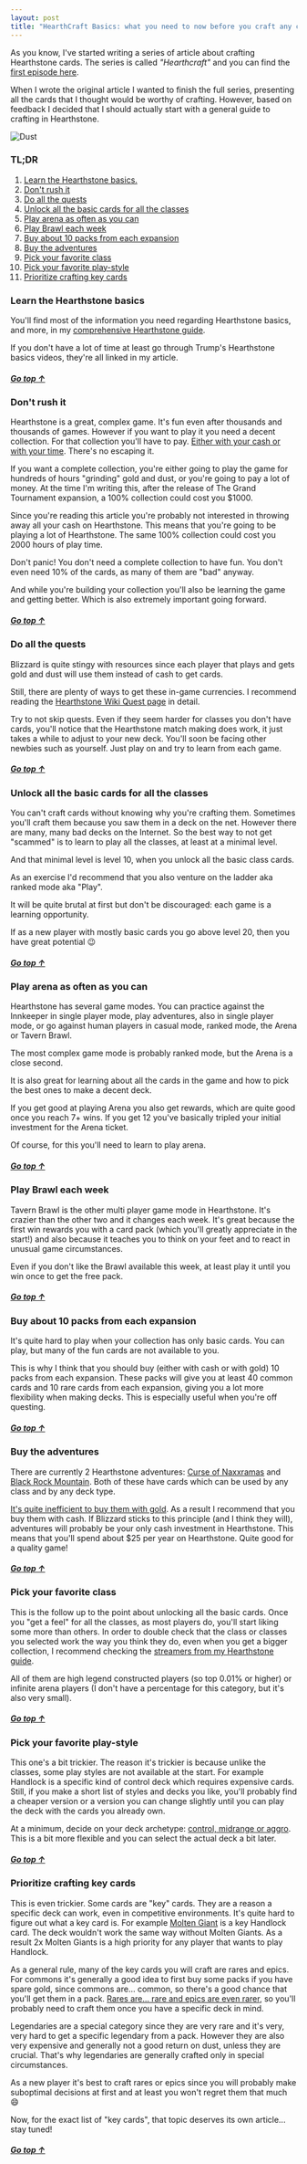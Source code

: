 ```yaml
--- 
layout: post 
title: "HearthCraft Basics: what you need to now before you craft any card" 
---
```


As you know, I've started writing a series of article about crafting Hearthstone cards. The series is called
*"Hearthcraft"* and you can find the [first episode
here](http://hearthstone.oblio360.com/2015/10/15/hearthcraft-classic-neutral-legendaries/).

When I wrote the original article I wanted to finish the full series, presenting all the cards that I thought would be
worthy of crafting. However, based on feedback I decided that I should actually start with a general guide to crafting
in Hearthstone.

<img src="/images/posts/hearthcraft-basics/dust.jpeg" alt="Dust" style="display: block; margin: 0 auto;">

<a name="toc"></a>

### TL;DR

1. [Learn the Hearthstone basics.](#basics)
2. [Don't rush it](#patience)
3. [Do all the quests](#quests)
4. [Unlock all the basic cards for all the classes](#unlock)
5. [Play arena as often as you can](#arena)
6. [Play Brawl each week](#brawl)
7. [Buy about 10 packs from each expansion](#packs)
8. [Buy the adventures](#adventures)
9. [Pick your favorite class](#favorite-class)
10. [Pick your favorite play-style](#favorite-style)
11. [Prioritize crafting key cards](#key-cards)

### <a name="basics">Learn the Hearthstone basics</a>

You'll find most of the information you need regarding Hearthstone basics, and more, in my [comprehensive Hearthstone
guide](http://hearthstone.oblio360.com/2015/10/25/welcome-to-hearthstone-guide/#basics).

If you don't have a lot of time at least go through Trump's Hearthstone basics videos, they're all linked in my article.

##### [Go top ↑](#toc)

### <a name="patience">Don't rush it</a>

Hearthstone is a great, complex game. It's fun even after thousands and thousands of games. However if you want to play
it you need a decent collection. For that collection you'll have to pay. [Either with your cash or with your
time](http://hearthstone.oblio360.com/2015/09/15/cash-time-gold-dust/). There's no escaping it.

If you want a complete collection, you're either going to play the game for hundreds of hours "grinding" gold and dust,
or you're going to pay a lot of money. At the time I'm writing this, after the release of The Grand Tournament
expansion, a 100% collection could cost you $1000.

Since you're reading this article you're probably not interested in throwing away all your cash on Hearthstone. This
means that you're going to be playing a lot of Hearthstone. The same 100% collection could cost you 2000 hours of play
time.

Don't panic! You don't need a complete collection to have fun. You don't even need 10% of the cards, as many of them are
"bad" anyway.

And while you're building your collection you'll also be learning the game and getting better. Which is also extremely
important going forward.

##### [Go top ↑](#toc)

### <a name="quests">Do all the quests</a>

Blizzard is quite stingy with resources since each player that plays and gets gold and dust will use them instead of
cash to get cards.

Still, there are plenty of ways to get these in-game currencies. I recommend reading the [Hearthstone Wiki Quest
page](http://hearthstone.gamepedia.com/Quest) in detail.

Try to not skip quests. Even if they seem harder for classes you don't have cards, you'll notice that the Hearthstone
match making does work, it just takes a while to adjust to your new deck. You'll soon be facing other newbies such as
yourself. Just play on and try to learn from each game.

##### [Go top ↑](#toc)

### <a name="unlock">Unlock all the basic cards for all the classes</a>

You can't craft cards without knowing why you're crafting them. Sometimes you'll craft them because you saw them in a
deck on the net. However there are many, many bad decks on the Internet. So the best way to not get "scammed" is to
learn to play all the classes, at least at a minimal level.

And that minimal level is level 10, when you unlock all the basic class cards.

As an exercise I'd recommend that you also venture on the ladder aka ranked mode aka "Play".

It will be quite brutal at first but don't be discouraged: each game is a learning opportunity.

If as a new player with mostly basic cards you go above level 20, then you have great potential :wink:

##### [Go top ↑](#toc)

### <a name="arena">Play arena as often as you can</a>

Hearthstone has several game modes. You can practice against the Innkeeper in single player mode, play adventures, also
in single player mode, or go against human players in casual mode, ranked mode, the Arena or Tavern Brawl.

The most complex game mode is probably ranked mode, but the Arena is a close second.

It is also great for learning about all the cards in the game and how to pick the best ones to make a decent deck.

If you get good at playing Arena you also get rewards, which are quite good once you reach 7+ wins. If you get 12 you've
basically tripled your initial investment for the Arena ticket.

Of course, for this you'll need to learn to play arena.

##### [Go top ↑](#toc)

### <a name="brawl">Play Brawl each week</a>

Tavern Brawl is the other multi player game mode in Hearthstone. It's crazier than the other two and it changes each
week. It's great because the first win rewards you with a card pack (which you'll greatly appreciate in the start!) and
also because it teaches you to think on your feet and to react in unusual game circumstances.

Even if you don't like the Brawl available this week, at least play it until you win once to get the free pack.

##### [Go top ↑](#toc)

### <a name="packs">Buy about 10 packs from each expansion</a>

It's quite hard to play when your collection has only basic cards. You can play, but many of the fun cards are not
available to you.

This is why I think that you should buy (either with cash or with gold) 10 packs from each expansion. These packs will
give you at least 40 common cards and 10 rare cards from each expansion, giving you a lot more flexibility when making
decks. This is especially useful when you're off questing.

##### [Go top ↑](#toc)

### <a name="adventures">Buy the adventures</a>

There are currently 2 Hearthstone adventures: [Curse of Naxxramas](http://hearthstone.gamepedia.com/Curse_of_Naxxramas)
and [Black Rock Mountain](http://hearthstone.gamepedia.com/Blackrock_Mountain). Both of these have cards which can be
used by any class and by any deck type.

[It's quite inefficient to buy them with gold](http://hearthstone.oblio360.com/2015/09/15/cash-time-gold-dust/). As a
result I recommend that you buy them with cash. If Blizzard sticks to this principle (and I think they will), adventures
will probably be your only cash investment in Hearthstone. This means that you'll spend about $25 per year on
Hearthstone. Quite good for a quality game!

##### [Go top ↑](#toc)

### <a name="favorite-class">Pick your favorite class</a>

This is the follow up to the point about unlocking all the basic cards. Once you "get a feel" for all the classes, as
most players do, you'll start liking some more than others. In order to double check that the class or classes you
selected work the way you think they do, even when you get a bigger collection, I recommend checking the [streamers from
my Hearthstone guide](http://hearthstone.oblio360.com/2015/10/25/welcome-to-hearthstone-guide/#watch).

All of them are high legend constructed players (so top 0.01% or higher) or infinite arena players (I don't have a
percentage for this category, but it's also very small).

##### [Go top ↑](#toc)

### <a name="favorite-style">Pick your favorite play-style</a>

This one's a bit trickier. The reason it's trickier is because unlike the classes, some play styles are not available at
the start. For example Handlock is a specific kind of control deck which requires expensive cards. Still, if you make a
short list of styles and decks you like, you'll probably find a cheaper version or a version you can change slightly
until you can play the deck with the cards you already own.

At a minimum, decide on your deck archetype: [control, midrange or
aggro](http://hearthstone.oblio360.com/2015/10/25/welcome-to-hearthstone-guide/#deck-archetypes). This is a bit more
flexible and you can select the actual deck a bit later.

##### [Go top ↑](#toc)

### <a name="key-cards">Prioritize crafting key cards</a>

This is even trickier. Some cards are "key" cards. They are a reason a specific deck can work, even in competitive
environments. It's quite hard to figure out what a key card is. For example <a
href="http://www.hearthpwn.com/cards/94-molten-giant">Molten Giant</a> is a key Handlock card. The deck wouldn't work
the same way without Molten Giants. As a result 2x Molten Giants is a high priority for any player that wants to play
Handlock.

As a general rule, many of the key cards you will craft are rares and epics. For commons it's generally a good idea to
first buy some packs if you have spare gold, since commons are... common, so there's a good chance that you'll get them
in a pack. [Rares are... rare and epics are even rarer](http://hearthstone.gamepedia.com/Card_pack), so you'll probably
need to craft them once you have a specific deck in mind.

Legendaries are a special category since they are very rare and it's very, very hard to get a specific legendary from a
pack. However they are also very expensive and generally not a good return on dust, unless they are crucial. That's why
legendaries are generally crafted only in special circumstances.

As a new player it's best to craft rares or epics since you will probably make suboptimal decisions at first and at
least you won't regret them that much :smile:

Now, for the exact list of "key cards", that topic deserves its own article... stay tuned!

##### [Go top ↑](#toc)
